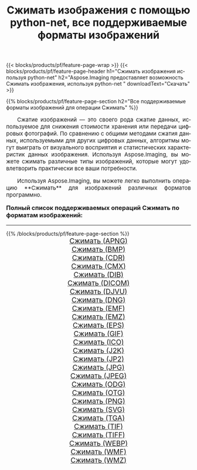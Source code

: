 ﻿---
title: Сжимать изображения с помощью python-net, все поддерживаемые форматы изображений 
weight: 3920
url: /ru/python-net/compress/ 
lang: ru
langdirlevel: 2
locales: zh-hans,ja,it,ru,de,es,fr,nl,id,lt,pl,pt,vi,tr,ko,zh-hant,ar,hi,th,sv,cs,uk,he
description: Используя Aspose.Imaging, вы можете легко Сжимать изображения используя python-net
---

{{< blocks/products/pf/feature-page-wrap >}}
{{< blocks/products/pf/feature-page-header h1="Сжимать изображения используя python-net" h2="Aspose.Imaging предоставляет возможность Сжимать изображения, используя python-net " downloadText="Скачать" >}}


{{% blocks/products/pf/feature-page-section  h2="Все поддерживаемые форматы изображений для операции Сжимать" %}}
<p align="justify" style="text-indent:2em;font-size:15px;">
Сжатие изображений — это своего рода сжатие данных, используемое для снижения стоимости хранения или передачи цифровых фотографий. По сравнению с общими методами сжатия данных, используемыми для других цифровых данных, алгоритмы могут выиграть от визуального восприятия и статистических характеристик данных изображения.
Используя Aspose.Imaging, вы можете сжимать различные типы изображений, которые могут удовлетворить практически все ваши потребности.
</p>
<p align="justify" style="text-indent:2em;font-size:15px;">
Используя Aspose.Imaging, вы можете легко выполнить операцию **Сжимать** для изображений различных форматов программно.
</p>
<h3 style="margin-top:16px;">
Полный список поддерживаемых операций Сжимать по форматам изображений:
</h3>
<hr/>
{{% /blocks/products/pf/feature-page-section %}}
<div class="container-fluid productfamilypage bg-gray">
    <div class="convertypes bg-gray agp-content section">
        <div class="container">
		<div class="row other-converters" style="gap: 10px;font-size: 19px;text-align:center;">
		    <div class='col-md-3 other-converter remove-lp remove-rp'><a href="/imaging/ru/python-net/compress/apng/" style="padding:15px;">Сжимать (APNG)</a></div><div class='col-md-3 other-converter remove-lp remove-rp'><a href="/imaging/ru/python-net/compress/bmp/" style="padding:15px;">Сжимать (BMP)</a></div><div class='col-md-3 other-converter remove-lp remove-rp'><a href="/imaging/ru/python-net/compress/cdr/" style="padding:15px;">Сжимать (CDR)</a></div><div class='col-md-3 other-converter remove-lp remove-rp'><a href="/imaging/ru/python-net/compress/cmx/" style="padding:15px;">Сжимать (CMX)</a></div><div class='col-md-3 other-converter remove-lp remove-rp'><a href="/imaging/ru/python-net/compress/dib/" style="padding:15px;">Сжимать (DIB)</a></div><div class='col-md-3 other-converter remove-lp remove-rp'><a href="/imaging/ru/python-net/compress/dicom/" style="padding:15px;">Сжимать (DICOM)</a></div><div class='col-md-3 other-converter remove-lp remove-rp'><a href="/imaging/ru/python-net/compress/djvu/" style="padding:15px;">Сжимать (DJVU)</a></div><div class='col-md-3 other-converter remove-lp remove-rp'><a href="/imaging/ru/python-net/compress/dng/" style="padding:15px;">Сжимать (DNG)</a></div><div class='col-md-3 other-converter remove-lp remove-rp'><a href="/imaging/ru/python-net/compress/emf/" style="padding:15px;">Сжимать (EMF)</a></div><div class='col-md-3 other-converter remove-lp remove-rp'><a href="/imaging/ru/python-net/compress/emz/" style="padding:15px;">Сжимать (EMZ)</a></div><div class='col-md-3 other-converter remove-lp remove-rp'><a href="/imaging/ru/python-net/compress/eps/" style="padding:15px;">Сжимать (EPS)</a></div><div class='col-md-3 other-converter remove-lp remove-rp'><a href="/imaging/ru/python-net/compress/gif/" style="padding:15px;">Сжимать (GIF)</a></div><div class='col-md-3 other-converter remove-lp remove-rp'><a href="/imaging/ru/python-net/compress/ico/" style="padding:15px;">Сжимать (ICO)</a></div><div class='col-md-3 other-converter remove-lp remove-rp'><a href="/imaging/ru/python-net/compress/j2k/" style="padding:15px;">Сжимать (J2K)</a></div><div class='col-md-3 other-converter remove-lp remove-rp'><a href="/imaging/ru/python-net/compress/jp2/" style="padding:15px;">Сжимать (JP2)</a></div><div class='col-md-3 other-converter remove-lp remove-rp'><a href="/imaging/ru/python-net/compress/jpg/" style="padding:15px;">Сжимать (JPG)</a></div><div class='col-md-3 other-converter remove-lp remove-rp'><a href="/imaging/ru/python-net/compress/jpeg/" style="padding:15px;">Сжимать (JPEG)</a></div><div class='col-md-3 other-converter remove-lp remove-rp'><a href="/imaging/ru/python-net/compress/odg/" style="padding:15px;">Сжимать (ODG)</a></div><div class='col-md-3 other-converter remove-lp remove-rp'><a href="/imaging/ru/python-net/compress/otg/" style="padding:15px;">Сжимать (OTG)</a></div><div class='col-md-3 other-converter remove-lp remove-rp'><a href="/imaging/ru/python-net/compress/png/" style="padding:15px;">Сжимать (PNG)</a></div><div class='col-md-3 other-converter remove-lp remove-rp'><a href="/imaging/ru/python-net/compress/svg/" style="padding:15px;">Сжимать (SVG)</a></div><div class='col-md-3 other-converter remove-lp remove-rp'><a href="/imaging/ru/python-net/compress/tga/" style="padding:15px;">Сжимать (TGA)</a></div><div class='col-md-3 other-converter remove-lp remove-rp'><a href="/imaging/ru/python-net/compress/tif/" style="padding:15px;">Сжимать (TIF)</a></div><div class='col-md-3 other-converter remove-lp remove-rp'><a href="/imaging/ru/python-net/compress/tiff/" style="padding:15px;">Сжимать (TIFF)</a></div><div class='col-md-3 other-converter remove-lp remove-rp'><a href="/imaging/ru/python-net/compress/webp/" style="padding:15px;">Сжимать (WEBP)</a></div><div class='col-md-3 other-converter remove-lp remove-rp'><a href="/imaging/ru/python-net/compress/wmf/" style="padding:15px;">Сжимать (WMF)</a></div><div class='col-md-3 other-converter remove-lp remove-rp'><a href="/imaging/ru/python-net/compress/wmz/" style="padding:15px;">Сжимать (WMZ)</a></div>
                </div>
        </div>
    </div>
</div>
<br/>
